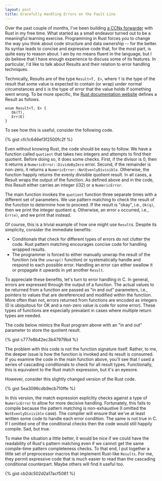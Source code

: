 ```yaml
---
layout: post
title: Gracefully Handling Errors on the Fault Line
---
```


Over the past couple of months, I've been building [a CCNx forwarder](https://github.com/chris-wood/iris) 
with Rust in my free time. What started as a small endeavor turned out to be 
a meaningful learning exercise. Programming in Rust forces you to change the way you 
think about code structure and data ownership -- for the better. Its syntax
leads to concise and expressive code that, for the most part, is quite easy to 
reason about. I am by no means fluent in the language, but I do believe that I 
have enough experience to discuss some of its features. In particular, I'd like
to talk about Results and their relation to error handling techniques. 

Technically, Results are of the type ```Result<T, E>```, where ```T``` is the type
of the result that some value is expected to contain (or wrap) under normal circumstances 
and ```E``` is the type of error that the value holds if something went wrong. To be more 
specific, the [Rust documentation website](https://doc.rust-lang.org/std/result/) defines a Result
as follows.

```
enum Result<T, E> {
   Ok(T),
   Err(E)
}
```

To see how this is useful, consider the following code. 

{% gist cfc1c646ef3f2500fc2f %}

Even without knowing Rust, the code should be easy to follow. We have
a function called ```quotient``` that takes two integers and attempts
to find their quotient. Before doing so, it does some checks. First, if 
the divisor is 0, then it returns a ```NumericError::DivideByZero``` error.
Second, if the remainder is non-zero, it returns a ```NumericError::NotEvenlyDivisible```. 
Otherwise, the function happily returns the evenly divisible quotient result. 
In all cases, a Result wraps the output of the function. As defined above
and in the code, this Result either carries an integer (i32) or a ```NumericError```.

The main function invokes the ```quotient``` function three separate times 
with a different set of parameters. We use pattern matching to check the result
of the function to determine how to proceed. If the result is "okay", i.e., ```Ok(q)```, then 
we print the integer quotient q. Otherwise, an error ```e``` occurred, i.e., ```Err(e)```,
and we print that instead.

Of course, this is a trivial example of how one might use ```Result```s. Despite
its simplicity, consider the immediate benefits:

- Conditionals that check for different types of errors do not clutter the code.
Rust pattern matching encourages concise code for handling wrapped results. 
- The programmer is forced to either manually unwrap the result of the function
(via the ```unwrap()``` function) or systematically handle and respond to each possible
error. Handling an error can either swallow it or propagate it upwards in 
yet another ```Result```.

To appreciate these benefits, let's turn to error handling in C. In general, 
errors are expressed through the output of a function. The actual values to be 
returned from a function are passed as "in and out" parameters, i.e., pointers
to values that are dereferenced and modified within the function. More often
than not, errors returned from functions are encoded as integers (0 is ubiquitous for OK and a non-zero
value is code for some error). These types of functions are especially prevalant in 
cases where multiple return types are needed. 

The code below mimics the Rust program above with an "in and out" parameter to store the quotient result.

{% gist c777e8b42ec3b47979bd %}

The problem with this code is not the function signature itself. Rather, to me,
the deeper issue is how the function is invoked and its result is consumed. If you examine
the code in the main function above, you'll see that I used a series of cascading 
conditionals to check for all result types. Functionally, this is equivalent to the Rust
match expression, but it's an eyesore.

However, consider this slightly changed version of the Rust code.

{% gist 5ea3096cdb9ecb710ffe %}

In this version, the match expression explicltly checks against a type of ```NumericError```
to allow for more decisive handling. Fortunately, this fails to compile because the 
pattern matching is non-exhaustive (I omitted the ```NotEvenlyDivisible``` case). 
The compiler will ensure that we've at least written some code to handle each error
condition. The same is not true in C. If I omitted one of the conditional checks then 
the code would still happily compile. Sad, but true.

To make the situation a little better, it would be nice if we could have the readability
of Rust's pattern matching even if we cannot get the same compile-time pattern completeness checks.
To that end, I put together a little set of preprocessor macros that implement
Rust-like ```Results```. For me, they permit expressive code that is much easier to read than
the cascading conditional counterpart. Maybe others will find it useful too. 

{% gist cb2dc502d2a17acf5081 %}




